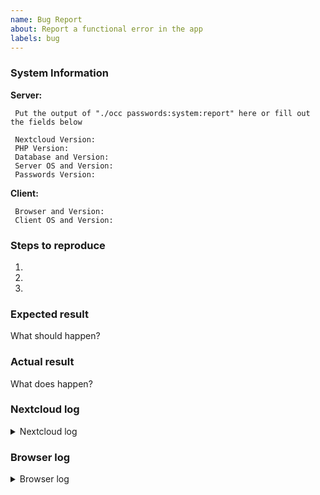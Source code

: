 ```yaml
---
name: Bug Report
about: Report a functional error in the app
labels: bug
---
```


<!--
 YOU MUST FILL OUT THE ENTIRE FORM TO REPORT A BUG
 THIS FORM IS FOR BUG REPORTS ONLY

 Remember not to include personal data as this is public.
 Take a look at https://git.mdns.eu/nextcloud/passwords/wikis/Administrators/App-Debugging to get all information.
-->

### System Information
**Server:**
```
 Put the output of "./occ passwords:system:report" here or fill out the fields below

 Nextcloud Version:
 PHP Version:
 Database and Version:
 Server OS and Version:
 Passwords Version:
```

**Client:**
```
 Browser and Version:
 Client OS and Version:
```

### Steps to reproduce
1. <!-- Describe PRECISELY and DETAILED the necessary steps to reproduce the bug -->
2. <!-- Provide sample data if needed -->
3. <!-- Include relevant user settings and app settings if not standard -->

### Expected result
What should happen?

### Actual result
What does happen?

### Nextcloud log
<details>
<summary>Nextcloud log</summary>

```
 - Open the Nextcloud admin settings
 - Open the "Log" section
 - Click the "Copy" icon, then Copy Raw
```
</details>

### Browser log
<details>
<summary>Browser log</summary>

```
Press F12, copy the content of the console tab
```
</details>
